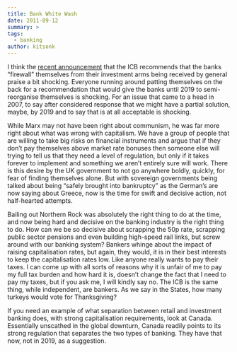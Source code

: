 ```yaml
---
title: Bank White Wash
date: 2011-09-12
summary: >
tags:
  - banking
author: kitsonk
---
```


I think the [recent announcement](https://www.bbc.com/news/business-14877865) that the ICB recommends that the banks
“firewall” themselves from their investment arms being received by general praise a bit shocking. Everyone running
around patting themselves on the back for a recommendation that would give the banks until 2019 to semi-reorganise
themselves is shocking. For an issue that came to a head in 2007, to say after considered response that we might have a
partial solution, maybe, by 2019 and to say that is at all acceptable is shocking.

While Marx may not have been right about communism, he was far more right about what was wrong with capitalism. We have
a group of people that are willing to take big risks on financial instruments and argue that if they don’t pay
themselves above market rate bonuses then someone else will trying to tell us that they need a level of regulation, but
only if it takes forever to implement and something we aren’t entirely sure will work. There is this desire by the UK
government to not go anywhere boldly, quickly, for fear of finding themselves alone. But with sovereign governments
being talked about being “safely brought into bankruptcy” as the German’s are now saying about Greece, now is the time
for swift and decisive action, not half-hearted attempts.

Bailing out Northern Rock was absolutely the right thing to do at the time, and now being hard and decisive on the
banking industry is the right thing to do. How can we be so decisive about scrapping the 50p rate, scrapping public
sector pensions and even building high-speed rail links, but screw around with our banking system? Bankers whinge about
the impact of raising capitalisation rates, but again, they would, it is in their best interests to keep the
capitalisation rates low. Like anyone really wants to pay their taxes. I can come up with all sorts of reasons why it is
unfair of me to pay my full tax burden and how hard it is, doesn’t change the fact that I need to pay my taxes, but if
you ask me, I will kindly say no. The ICB is the same thing, while independent, are bankers. As we say in the States,
how many turkeys would vote for Thanksgiving?

If you need an example of what separation between retail and investment banking does, with strong capitalisation
requirements, look at Canada. Essentially unscathed in the global downturn, Canada readily points to its strong
regulation that separates the two types of banking. They have that now, not in 2019, as a suggestion.
